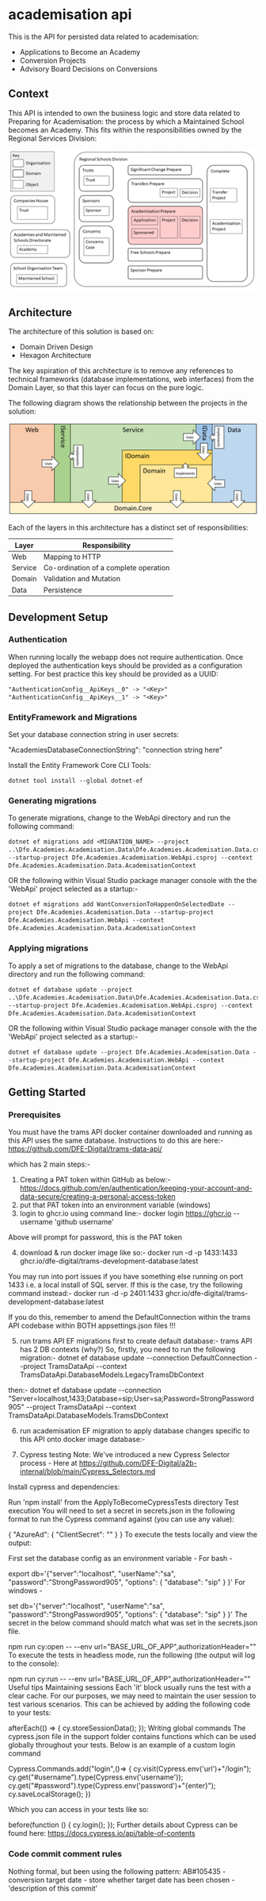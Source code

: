 # academisation api
This is the API for persisted data related to academisation:

* Applications to Become an Academy
* Conversion Projects
* Advisory Board Decisions on Conversions

## Context

This API is intended to own the business logic and 
store data related to Preparing for Academisation: the process by which a Maintained School becomes an Academy. This fits within the responsibilities owned by the Regional Services Division:

![Domain Contexts](./domain-contexts.png)

## Architecture
The architecture of this solution is based on:
* Domain Driven Design
* Hexagon Architecture

The key aspiration of this architecture is to remove any references to technical frameworks (database implementations, web interfaces) from the Domain Layer, so that this layer can focus on the pure logic.  

The following diagram shows the relationship between the projects in the solution:

![Domain/Hexagon Architecture](./domain-hexagon.png)

Each of the layers in this architecture has a distinct set of responsibilities:

| Layer   | Responsibility |
|---------|----------------|
| Web     | Mapping to HTTP |
| Service | Co-ordination of a complete operation |
| Domain  | Validation and Mutation |
| Data    | Persistence |

## Development Setup

### Authentication

When running locally the webapp does not require authentication.  Once deployed the
authentication keys should be provided as a configuration setting.  For best practice
this key should be provided as a UUID:

```
"AuthenticationConfig__ApiKeys__0" -> "<Key>"
"AuthenticationConfig__ApiKeys__1" -> "<Key>"
```

### EntityFramework and Migrations

Set your database connection string in user secrets:

"AcademiesDatabaseConnectionString": "connection string here"

Install the Entity Framework Core CLI Tools:

```
dotnet tool install --global dotnet-ef
```

### Generating migrations

To generate migrations, change to the WebApi directory and run the following command:

```
dotnet ef migrations add <MIGRATION_NAME> --project ..\Dfe.Academies.Academisation.Data\Dfe.Academies.Academisation.Data.csproj --startup-project Dfe.Academies.Academisation.WebApi.csproj --context Dfe.Academies.Academisation.Data.AcademisationContext 
```

OR the following within Visual Studio package manager console with the the 'WebApi' project selected as a startup:-
```
dotnet ef migrations add WantConversionToHappenOnSelectedDate --project Dfe.Academies.Academisation.Data --startup-project Dfe.Academies.Academisation.WebApi --context Dfe.Academies.Academisation.Data.AcademisationContext
```


### Applying migrations
To apply a set of migrations to the database, change to the WebApi directory and run the following command:

```
dotnet ef database update --project ..\Dfe.Academies.Academisation.Data\Dfe.Academies.Academisation.Data.csproj --startup-project Dfe.Academies.Academisation.WebApi.csproj --context Dfe.Academies.Academisation.Data.AcademisationContext
```

OR the following within Visual Studio package manager console with the the 'WebApi' project selected as a startup:-
```
dotnet ef database update --project Dfe.Academies.Academisation.Data --startup-project Dfe.Academies.Academisation.WebApi --context Dfe.Academies.Academisation.Data.AcademisationContext
```



## Getting Started
### Prerequisites
You must have the trams API docker container downloaded and running as this API uses the same database. Instructions to do this are here:-
https://github.com/DFE-Digital/trams-data-api/

which has 2 main steps:-
1) Creating a PAT token within GitHub as below:-
https://docs.github.com/en/authentication/keeping-your-account-and-data-secure/creating-a-personal-access-token
2) put that PAT token into an environment variable (windows)
3) login to ghcr.io using command line:-
docker login https://ghcr.io --username 'github username'

Above will prompt for password, this is the PAT token

4) download & run docker image like so:-
docker run -d -p 1433:1433 ghcr.io/dfe-digital/trams-development-database:latest

You may run into port issues if you have something else running on port 1433 i.e. a local install of SQL server. 
If this is the case, try the following command instead:-
docker run -d -p 2401:1433 ghcr.io/dfe-digital/trams-development-database:latest

If you do this, remember to amend the DefaultConnection within the trams API codebase within BOTH appsettings.json files !!!

5) run trams API EF migrations first to create default database:-
trams API has 2 DB contexts (why?)
So, firstly, you need to run the following migration:-
dotnet ef database update --connection DefaultConnection --project TramsDataApi --context TramsDataApi.DatabaseModels.LegacyTramsDbContext

then:-
dotnet ef database update --connection "Server=localhost,1433;Database=sip;User=sa;Password=StrongPassword905" --project TramsDataApi --context TramsDataApi.DatabaseModels.TramsDbContext

6) run academisation EF migration to apply database changes specific to this API onto docker image database:-

7) Cypress testing
Note: We've introduced a new Cypress Selector process - Here at https://github.com/DFE-Digital/a2b-internal/blob/main/Cypress_Selectors.md

Install cypress and dependencies:

Run 'npm install' from the ApplyToBecomeCypressTests directory
Test execution
You will need to set a secret in secrets.json in the following format to run the Cypress command against (you can use any value):

{
  "AzureAd": {
    "ClientSecret": "<SECRET HERE>"
  }
}
To execute the tests locally and view the output:

First set the database config as an environment variable - For bash -

export db='{"server":"localhost", "userName":"sa", "password":"StrongPassword905", "options": { "database": "sip" } }'
For windows -

set db='{"server":"localhost", "userName":"sa", "password":"StrongPassword905", "options": { "database": "sip" } }'
The secret in the below command should match what was set in the secrets.json file.

npm run cy:open -- --env url="BASE_URL_OF_APP",authorizationHeader="<SECRET HERE>"
To execute the tests in headless mode, run the following (the output will log to the console):

npm run cy:run -- --env url="BASE_URL_OF_APP",authorizationHeader="<SECRET HERE>"
Useful tips
Maintaining sessions
Each 'it' block usually runs the test with a clear cache. For our purposes, we may need to maintain the user session to test various scenarios. This can be achieved by adding the following code to your tests:

afterEach(() => {
		cy.storeSessionData();
	});
Writing global commands
The cypress.json file in the support folder contains functions which can be used globally throughout your tests. Below is an example of a custom login command

Cypress.Commands.add("login",()=> {
	cy.visit(Cypress.env('url')+"/login");
	cy.get("#username").type(Cypress.env('username'));
	cy.get("#password").type(Cypress.env('password')+"{enter}");
	cy.saveLocalStorage();
})

Which you can access in your tests like so:

before(function () {
	cy.login();
});
Further details about Cypress can be found here: https://docs.cypress.io/api/table-of-contents
### Code commit comment rules
Nothing formal, but been using the following pattern:
AB#105435 - conversion target date - store whether target date has been chosen - 'description of this commit'
